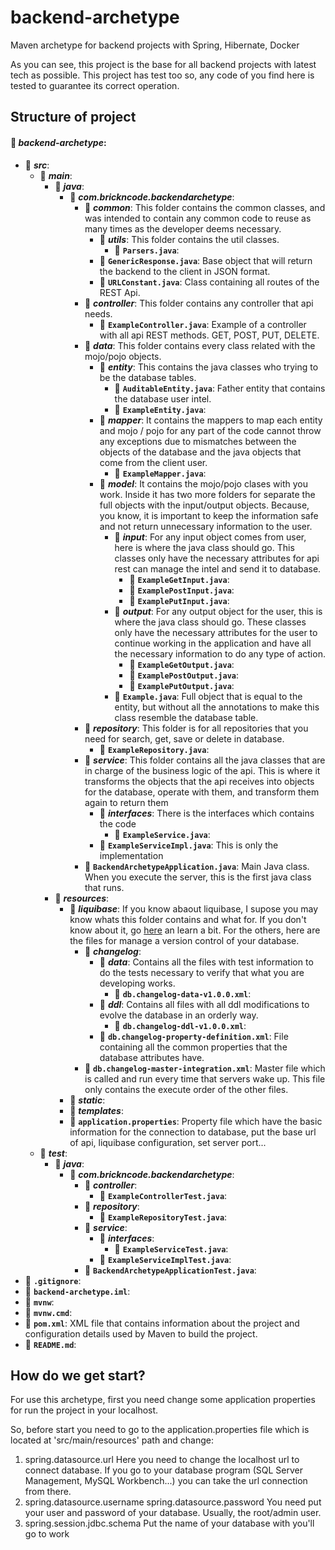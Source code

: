 # backend-archetype
Maven archetype for backend projects with Spring, Hibernate, Docker

As you can see, this project is the base for all backend projects with latest tech as possible. This project has test too so, any code of you find here is tested to guarantee its correct operation.

## Structure of project

#### :file_folder: ***backend-archetype***:
* :file_folder: ***src***:
    * :file_folder: ***main***:
        * :file_folder: ***java***:
            * :file_folder: ***com.brickncode.backendarchetype***:
                * :file_folder: ***common***: This folder contains the common classes, and was intended to contain any common code to reuse as many times as the developer deems necessary.
                    * :file_folder: ***utils***: This folder contains the util classes.
                        * :page_facing_up: **`Parsers.java`**:
                    * :page_facing_up: **`GenericResponse.java`**: Base object that will return the backend to the client in JSON format.
                    * :page_facing_up: **`URLConstant.java`**: Class containing all routes of the REST Api.
                * :file_folder: ***controller***: This folder contains any controller that api needs.
                    * :page_facing_up: **`ExampleController.java`**: Example of a controller with all api REST methods. GET, POST, PUT, DELETE.
                * :file_folder: ***data***: This folder contains every class related with the mojo/pojo objects.
                    * :file_folder: ***entity***: This contains the java classes who trying to be the database tables.
                        * :page_facing_up: **`AuditableEntity.java`**: Father entity that contains the database user intel.
                        * :page_facing_up: **`ExampleEntity.java`**:
                    * :file_folder: ***mapper***: It contains the mappers to map each entity and mojo / pojo for any part of the code cannot throw any exceptions due to mismatches between the objects of the database and the java objects that come from the client user.
                        * :page_facing_up: **`ExampleMapper.java`**:
                    * :file_folder: ***model***: It contains the mojo/pojo clases with you work. Inside it has two more folders for separate the full objects with the input/output objects. Because, you know, it is important to keep the information safe and not return unnecessary information to the user.
                        * :file_folder: ***input***: For any input object comes from user, here is where the java class should go. This classes only have the necessary attributes for api rest can manage the intel and send it to database.
                            * :page_facing_up: **`ExampleGetInput.java`**:
                            * :page_facing_up: **`ExamplePostInput.java`**:
                            * :page_facing_up: **`ExamplePutInput.java`**:
                        * :file_folder: ***output***: For any output object for the user, this is where the java class should go. These classes only have the necessary attributes for the user to continue working in the application and have all the necessary information to do any type of action.
                            * :page_facing_up: **`ExampleGetOutput.java`**:
                            * :page_facing_up: **`ExamplePostOutput.java`**:
                            * :page_facing_up: **`ExamplePutOutput.java`**:
                        * :page_facing_up: **`Example.java`**: Full object that is equal to the entity, but without all the annotations to make this class resemble the database table.
                * :file_folder: ***repository***: This folder is for all repositories that you need for search, get, save or delete in database.
                    * :page_facing_up: **`ExampleRepository.java`**:
                * :file_folder: ***service***: This folder contains all the java classes that are in charge of the business logic of the api. This is where it transforms the objects that the api receives into objects for the database, operate with them, and transform them again to return them
                    * :file_folder: ***interfaces***: There is the interfaces which contains the code
                        * :page_facing_up: **`ExampleService.java`**:
                    * :page_facing_up: **`ExampleServiceImpl.java`**: This is only the implementation
                * :page_facing_up: **`BackendArchetypeApplication.java`**: Main Java class. When you execute the server, this is the first java class that runs.
        * :file_folder: ***resources***:
            * :file_folder: ***liquibase***: If you know abaout liquibase, I supose you may know whats this folder contains and what for. If you don't know about it, go [here](https://www.liquibase.org/) an learn a bit. For the others, here are the files for manage a version control of your database.
                * :file_folder: ***changelog***:
                    * :file_folder: ***data***: Contains all the files with test information to do the tests necessary to verify that what you are developing works.
                        * :page_facing_up: **`db.changelog-data-v1.0.0.xml`**:
                    * :file_folder: ***ddl***: Contains all files with all ddl modifications to evolve the database in an orderly way.
                        * :page_facing_up: **`db.changelog-ddl-v1.0.0.xml`**:
                    * :page_facing_up: **`db.changelog-property-definition.xml`**: File containing all the common properties that the database attributes have.
                * :page_facing_up: **`db.changelog-master-integration.xml`**: Master file which is called and run every time that servers wake up. This file only contains the execute order of the other files.
            * :file_folder: ***static***:
            * :file_folder: ***templates***:
            * :page_facing_up: **`application.properties`**: Property file which have the basic information for the connection to database, put the base url of api, liquibase configuration, set server port...
    * :file_folder: ***test***:
        * :file_folder: ***java***:
            * :file_folder: ***com.brickncode.backendarchetype***:
                * :file_folder: ***controller***:
                    * :page_facing_up: **`ExampleControllerTest.java`**:
                * :file_folder: ***repository***:
                    * :page_facing_up: **`ExampleRepositoryTest.java`**:
                * :file_folder: ***service***:
                    * :file_folder: ***interfaces***:
                        * :page_facing_up: **`ExampleServiceTest.java`**:
                    * :page_facing_up: **`ExampleServiceImplTest.java`**:
                * :page_facing_up: **`BackendArchetypeApplicationTest.java`**:
* :page_facing_up: **`.gitignore`**:
* :page_facing_up: **`backend-archetype.iml`**:
* :page_facing_up: **`mvnw`**:
* :page_facing_up: **`mvnw.cmd`**:
* :page_facing_up: **`pom.xml`**: XML file that contains information about the project and configuration details used by Maven to build the project.
* :page_facing_up: **`README.md`**:

## How do we get start?

For use this archetype, first you need change some application properties for run the project in your localhost.

So, before start you need to go to the application.properties file which is located at 'src/main/resources' path and change:

1) spring.datasource.url
Here you need to change the localhost url to connect database. If you go to your database program (SQL Server Management, MySQL Workbench...) you can take the url connection from there.
2) spring.datasource.username
   spring.datasource.password
   You need put your user and password of your database. Usually, the root/admin user.
3) spring.session.jdbc.schema
Put the name of your database with you'll go to work

